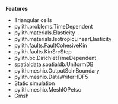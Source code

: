 
**Features**

* Triangular cells
* pylith.problems.TimeDependent
* pylith.materials.Elasticity
* pylith.materials.IsotropicLinearElasticity
* pylith.faults.FaultCohesiveKin
* pylith.faults.KinSrcStep
* pylith.bc.DirichletTimeDependent
* spatialdata.spatialdb.UniformDB
* pylith.meshio.OutputSolnBoundary
* pylith.meshio.DataWriterHDF5
* Static simulation
* pylith.meshio.MeshIOPetsc
* Gmsh
